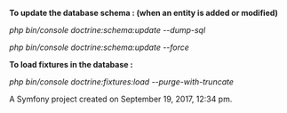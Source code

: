 **To update the database schema : (when an entity is added or modified)**

*php bin/console doctrine:schema:update --dump-sql*

*php bin/console doctrine:schema:update --force*


**To load fixtures in the database :**

*php bin/console doctrine:fixtures:load --purge-with-truncate*







A Symfony project created on September 19, 2017, 12:34 pm.
